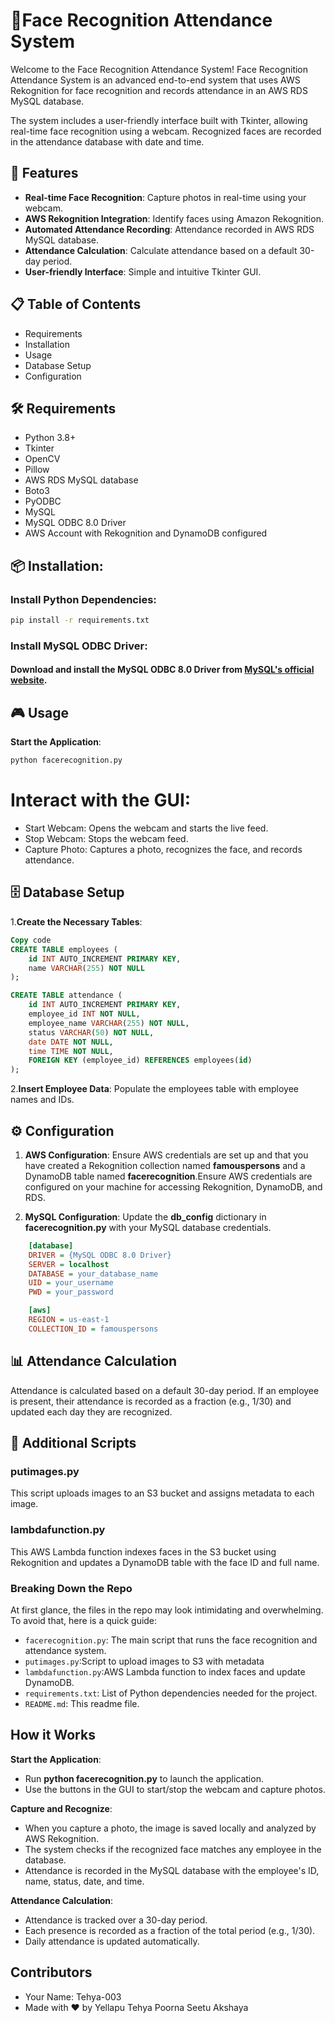# 📸Face Recognition Attendance System
 Welcome to the Face Recognition Attendance System! Face Recognition Attendance System is an advanced end-to-end system that uses AWS Rekognition for face recognition and records attendance in an AWS RDS MySQL database.

The system includes a user-friendly interface built with Tkinter, allowing real-time face recognition using a webcam. Recognized faces are recorded in the attendance database with date and time.

## 🚀 Features
- **Real-time Face Recognition**: Capture photos in real-time using your webcam.
- **AWS Rekognition Integration**: Identify faces using Amazon Rekognition.
- **Automated Attendance Recording**: Attendance recorded in AWS RDS MySQL database.
- **Attendance Calculation**: Calculate attendance based on a default 30-day period.
- **User-friendly Interface**: Simple and intuitive Tkinter GUI.

## 📋 Table of Contents
- Requirements
- Installation
- Usage
- Database Setup
- Configuration
  
## 🛠 Requirements
- Python 3.8+
- Tkinter
- OpenCV
- Pillow
- AWS RDS MySQL database
- Boto3
- PyODBC
- MySQL
- MySQL ODBC 8.0 Driver
- AWS Account with Rekognition and DynamoDB configured

## 📦 Installation:

### Install Python Dependencies:

```bash
pip install -r requirements.txt
```

### Install MySQL ODBC Driver:
 #### Download and install the MySQL ODBC 8.0 Driver from [**MySQL's official website**](https://dev.mysql.com/downloads/connector/odbc/).

## 🎮 Usage
**Start the Application**:

```bash
python facerecognition.py
```

# Interact with the GUI:

- Start Webcam: Opens the webcam and starts the live feed.
- Stop Webcam: Stops the webcam feed.
- Capture Photo: Captures a photo, recognizes the face, and records attendance.

## 🗄️ Database Setup
 1.**Create the Necessary Tables**:
```sql
Copy code
CREATE TABLE employees (
    id INT AUTO_INCREMENT PRIMARY KEY,
    name VARCHAR(255) NOT NULL
);

CREATE TABLE attendance (
    id INT AUTO_INCREMENT PRIMARY KEY,
    employee_id INT NOT NULL,
    employee_name VARCHAR(255) NOT NULL,
    status VARCHAR(50) NOT NULL,
    date DATE NOT NULL,
    time TIME NOT NULL,
    FOREIGN KEY (employee_id) REFERENCES employees(id)
);
```
 2.**Insert Employee Data**:
Populate the employees table with employee names and IDs.

## ⚙️ Configuration
 1. **AWS Configuration**:
Ensure AWS credentials are set up and that you have created a Rekognition collection named **famouspersons** and a DynamoDB table named **facerecognition**.Ensure AWS credentials are configured on your machine for accessing Rekognition, DynamoDB, and RDS.

 2. **MySQL Configuration**:
Update the **db_config** dictionary in **facerecognition.py** with your MySQL database credentials.
```ini
    [database]
    DRIVER = {MySQL ODBC 8.0 Driver}
    SERVER = localhost
    DATABASE = your_database_name
    UID = your_username
    PWD = your_password

    [aws]
    REGION = us-east-1
    COLLECTION_ID = famouspersons
```

## 📊 Attendance Calculation
Attendance is calculated based on a default 30-day period. If an employee is present, their attendance is recorded as a fraction (e.g., 1/30) and updated each day they are recognized.

## 📂 Additional Scripts

### putimages.py
This script uploads images to an S3 bucket and assigns metadata to each image.

### lambdafunction.py
This AWS Lambda function indexes faces in the S3 bucket using Rekognition and updates a DynamoDB table with the face ID and full name.

### Breaking Down the Repo
At first glance, the files in the repo may look intimidating and overwhelming. To avoid that, here is a quick guide:

- `facerecognition.py`: The main script that runs the face recognition and attendance system.
- `putimages.py`:Script to upload images to S3 with metadata
- `lambdafunction.py`:AWS Lambda function to index faces and update DynamoDB.
- `requirements.txt`: List of Python dependencies needed for the project.
- `README.md`: This readme file.

## How it Works
**Start the Application**:

- Run **python facerecognition.py** to launch the application.
- Use the buttons in the GUI to start/stop the webcam and capture photos.
  
**Capture and Recognize**:

- When you capture a photo, the image is saved locally and analyzed by AWS Rekognition.
- The system checks if the recognized face matches any employee in the database.
- Attendance is recorded in the MySQL database with the employee's ID, name, status, date, and time.
  
**Attendance Calculation**:

- Attendance is tracked over a 30-day period.
- Each presence is recorded as a fraction of the total period (e.g., 1/30).
- Daily attendance is updated automatically.

## Contributors
* Your Name: Tehya-003
* Made with ❤️ by Yellapu Tehya Poorna Seetu Akshaya
